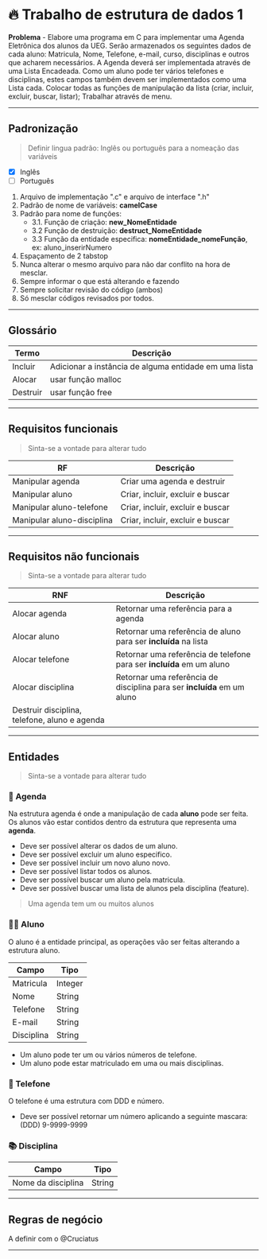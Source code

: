 # 🔥 Trabalho de estrutura de dados 1

**Problema** - Elabore uma programa em C para implementar uma Agenda Eletrônica dos alunos da UEG. Serão armazenados os seguintes dados de cada aluno: Matricula, Nome, Telefone, e-mail, curso, disciplinas e outros que acharem necessários. A Agenda deverá ser implementada através de uma Lista Encadeada. Como um aluno pode ter vários telefones e disciplinas, estes campos também devem ser implementados como uma Lista cada. Colocar todas as funções de manipulação da lista (criar, incluir, excluir, buscar, listar); Trabalhar através de menu. 

---

## Padronização

> Definir lingua padrão: Inglês ou português para a nomeação das variáveis
- [x] Inglês   
- [ ] Português 

 1. Arquivo de implementação ".c" e arquivo de interface ".h"
 2. Padrão de nome de variáveis: **camelCase**
 3. Padrão para nome de funções: 
	- 3.1. Função de criação: **new_NomeEntidade**
	- 3.2 Função de destruição: **destruct_NomeEntidade**
	- 3.3 Função da entidade especifica:  **nomeEntidade_nomeFunção**, ex: aluno_inserirNumero
4. Espaçamento de 2 tabstop
5. Nunca alterar o mesmo arquivo para não dar conflito na hora de mesclar.
6. Sempre informar o que está alterando e fazendo
7. Sempre solicitar revisão do código (ambos)
8. Só mesclar códigos revisados por todos.
 

---

## Glossário

|Termo| Descrição |
|--|--|
| Incluir | Adicionar a instância de alguma entidade em uma lista  |
| Alocar | usar função malloc |
| Destruir | usar função free |

---

## Requisitos funcionais

> Sinta-se a vontade para alterar tudo

|RF| Descrição |
|--|--|
| Manipular agenda | Criar uma agenda e destruir  |
| Manipular aluno | Criar, incluir, excluir e buscar  |
| Manipular aluno-telefone | Criar, incluir, excluir e buscar  |
| Manipular aluno-disciplina | Criar, incluir, excluir e buscar  |

---

## Requisitos não funcionais

> Sinta-se a vontade para alterar tudo

|RNF| Descrição |
|--|--|
| Alocar agenda | Retornar uma referência para a agenda |
| Alocar aluno | Retornar uma referência de aluno para ser **incluída** na lista |
| Alocar telefone | Retornar uma referência de telefone para ser **incluída** em um aluno |
| Alocar disciplina | Retornar uma referência de disciplina para ser **incluída** em um aluno |
| Destruir disciplina, telefone, aluno e agenda |

---

## Entidades

> Sinta-se a vontade para alterar tudo

### 📅 Agenda 

Na estrutura agenda é onde a manipulação de cada __aluno__ pode ser feita.
Os alunos vão estar contidos dentro da estrutura que representa uma __agenda__. 
* Deve ser possível alterar os dados de um aluno.
* Deve ser possível excluir um aluno especifico.
* Deve ser possível incluir um novo aluno novo.
* Deve ser possível listar todos os alunos.
* Deve ser possível buscar um aluno pela matricula.
* Deve ser possível buscar uma lista de alunos pela disciplina (feature).

> Uma agenda tem um ou muitos alunos

### 🧑‍🎓 Aluno 

O aluno é a entidade principal, as operações vão ser feitas alterando a estrutura aluno.  

| Campo | Tipo |
|--|--|
|Matricula  | Integer  |
|Nome  | String  |
|Telefone  | String  |
|E-mail  | String  |
|Disciplina  | String  |

* Um aluno pode ter um ou vários números de telefone.
* Um aluno pode estar matriculado em uma ou mais disciplinas.

### 📱 Telefone

O telefone é uma estrutura com  DDD e número.
* Deve ser possível retornar um número aplicando a seguinte mascara: (DDD) 9-9999-9999

### 📚 Disciplina

|Campo| Tipo |
|--|--|
| Nome da disciplina | String |

--- 

 ## Regras de negócio

A definir com o @Cruciatus

---
